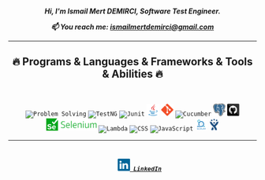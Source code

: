 

<h5 align="center">
  Hi, I'm Ismail Mert DEMIRCI, Software Test Engineer.
  
  📫 You reach me: <a href="mailto: ismailmertdemirci@gmail.com">ismailmertdemirci@gmail.com</a>
  </p>
  
  <hr>
<h2 align="center">🔥 Programs & Languages & Frameworks & Tools & Abilities 🔥</h2>
<br>
<p align="center">
 <code><img title="Problem Solving" height="25" src="https://github.com/IsmailMertDemirci/IsmailMertDemirci/blob/main/images/problemSolving.png"></code>
  <code><img title="TestNG" height="25" src="https://github.com/IsmailMertDemirci/IsmailMertDemirci/blob/main/images/TestNG.svg"></code>
  <code><img title="Junit" height="25" src="https://github.com/IsmailMertDemirci/IsmailMertDemirci/blob/main/images/Junit.svg"></code>
  <code><img title="Java" height="25" src="https://github.com/IsmailMertDemirci/IsmailMertDemirci/blob/main/images/java-original.svg"></code>
  <code><img title="Git" height="25" src="https://github.com/IsmailMertDemirci/IsmailMertDemirci/blob/main/images/git-original.svg"></code>
  <code><img title="Cucumber" height="25" src="https://github.com/IsmailMertDemirci/IsmailMertDemirci/blob/main/images/cucumber.svg"></code>
  <code><img title="PostgreSQL" height="25" src="https://github.com/IsmailMertDemirci/IsmailMertDemirci/blob/main/images/Postgresql.svg"></code>
  <code><img title="GitHub" height="25" src="https://github.com/IsmailMertDemirci/IsmailMertDemirci/blob/main/images/github.svg"></code>
  <code><img title="Selenium" height="25" src="https://github.com/IsmailMertDemirci/IsmailMertDemirci/blob/main/images/Selenium.png"></code>
  <code><img title="Lambda" height="25" src="https://github.com/IsmailMertDemirci/IsmailMertDemirci/blob/main/images/lambda2.png"></code>
  <code><img title="CSS" height="25" src="https://github.com/IsmailMertDemirci/IsmailMertDemirci/blob/main/images/CSS3.png"></code>
  <code><img title="JavaScript" height="25" src="https://github.com/IsmailMertDemirci/IsmailMertDemirci/blob/main/images/js.png"></code>
  <code><img title="Scrum" height="25" src="https://github.com/IsmailMertDemirci/IsmailMertDemirci/blob/main/images/scrum.png"></code>
  <code><img title="Jira" height="25" src="https://github.com/IsmailMertDemirci/IsmailMertDemirci/blob/main/images/jira.png"></code>  
</p>
<hr>
<h5 align="center">
  <code>
    <a href="www.linkedin.com/in/ismailmertdemirci/" title="My LinkedIn Profile"><img height="25" src="https://github.com/IsmailMertDemirci/IsmailMertDemirci/blob/main/images/linkedin.svg"> LinkedIn</a></code>
</h5>
